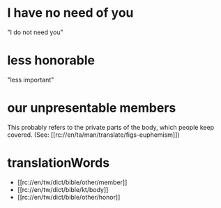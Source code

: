 # I have no need of you

"I do not need you"

# less honorable

"less important"

# our unpresentable members

This probably refers to the private parts of the body, which people keep covered. (See: [[rc://en/ta/man/translate/figs-euphemism]])

# translationWords

* [[rc://en/tw/dict/bible/other/member]]
* [[rc://en/tw/dict/bible/kt/body]]
* [[rc://en/tw/dict/bible/other/honor]]